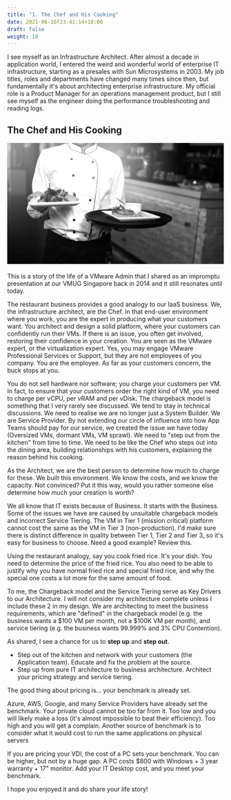 ```yaml
---
title: "1. The Chef and His Cooking"
date: 2021-06-16T23:41:14+10:00
draft: false
weight: 10
---
```


I see myself as an Infrastructure Architect. After almost a decade in application world, I entered the weird and wonderful world of enterprise IT infrastructure, starting as a presales with Sun Microsystems in 2003. My job titles, roles and departments have changed many times since then, but fundamentally it's about architecting enterprise infrastructure. My official role is a Product Manager for an operations management product, but I still see myself as the engineer doing the performance troubleshooting and reading logs.

## The Chef and His Cooking

![Stock photo of chef](4.9.1-fig-1.jpg)

This is a story of the life of a VMware Admin that I shared as an impromptu presentation at our VMUG Singapore back in 2014 and it still resonates until today.

The restaurant business provides a good analogy to our IaaS business. We, the infrastructure architect, are the Chef. In that end-user environment where you work, you are the expert in producing what your customers want. You architect and design a solid platform, where your customers can confidently run their VMs. If there is an issue, you often get involved, restoring their confidence in your creation. You are seen as the VMware expert, or the virtualization expert. Yes, you may engage VMware Professional Services or Support, but they are not employees of you company. You are the employee. As far as your customers concern, the buck stops at you.

You do not sell hardware nor software; you charge your customers per VM. In fact, to ensure that your customers order the right kind of VM, you need to charge per vCPU, per vRAM and per vDisk. The chargeback model is something that I very rarely see discussed. We tend to stay in technical discussions. We need to realise we are no longer just a System Builder. We are Service Provider. By not extending our circle of influence into how App Teams should pay for our service, we created the issue we have today (Oversized VMs, dormant VMs, VM sprawl). We need to "step out from the kitchen" from time to time. We need to be like the Chef who steps out into the dining area, building relationships with his customers, explaining the reason behind his cooking.

As the Architect, we are the best person to determine how much to charge for these. We built this environment. We know the costs, and we know the capacity. Not convinced? Put it this way, would you rather someone else determine how much your creation is worth?

We all know that IT exists because of Business. It starts with the Business. Some of the issues we have are caused by unsuitable chargeback models and incorrect Service Tiering. The VM in Tier 1 (mission critical) platform cannot cost the same as the VM in Tier 3 (non-production). I'd make sure there is distinct difference in quality between Tier 1, Tier 2 and Tier 3, so it's easy for business to choose. Need a good example? Review this.

Using the restaurant analogy, say you cook fried rice. It's your dish. You need to determine the price of the fried rice. You also need to be able to justify why you have normal fried rice and special fried rice, and why the special one costs a lot more for the same amount of food.

To me, the Chargeback model and the Service Tiering serve as Key Drivers to our Architecture. I will not consider my architecture complete unless I include these 2 in my design. We are architecting to meet the business requirements, which are "defined" in the chargeback model (e.g. the business wants a $100 VM per month, not a $100K VM per month), and service tiering (e.g. the business wants 99.999% and 3% CPU Contention).

As shared, I see a chance for us to **step up** and **step out**.

- Step out of the kitchen and network with your customers (the Application team). Educate and fix the problem at the source.
- Step up from pure IT architecture to business architecture. Architect your pricing strategy and service tiering.

The good thing about pricing is... your benchmark is already set.

Azure, AWS, Google, and many Service Providers have already set the benchmark. Your private cloud cannot be too far from it. Too low and you will likely make a loss (it's almost impossible to beat their efficiency). Too high and you will get a complain. Another source of benchmark is to consider what it would cost to run the same applications on physical servers

If you are pricing your VDI, the cost of a PC sets your benchmark. You can be higher, but not by a huge gap. A PC costs $800 with Windows + 3 year warranty + 17" monitor. Add your IT Desktop cost, and you meet your benchmark.

I hope you enjoyed it and do share your life story!